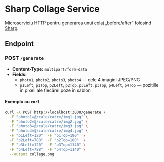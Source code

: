 # Sharp Collage Service

Microserviciu HTTP pentru generarea unui colaj „before/after” folosind [Sharp](https://github.com/lovell/sharp).

## Endpoint

### POST `/generate`

- **Content-Type:** `multipart/form-data`
- **Fields:**
  - `photo1`, `photo2`, `photo3`, `photo4` — cele 4 imagini JPEG/PNG
  - `p1Left`, `p1Top`, `p2Left`, `p2Top`, `p3Left`, `p3Top`, `p4Left`, `p4Top` — pozițiile în pixeli ale fiecărei poze în șablon

#### Exemplu cu `curl`

```bash
curl -X POST http://localhost:3000/generate \
  -F "photo1=@/cale/catre/img1.jpg" \
  -F "photo2=@/cale/catre/img2.jpg" \
  -F "photo3=@/cale/catre/img3.jpg" \
  -F "photo4=@/cale/catre/img4.jpg" \
  -F "p1Left=120"  -F "p1Top=180"  \
  -F "p2Left=788"  -F "p2Top=180"  \
  -F "p3Left=120"  -F "p3Top=1140" \
  -F "p4Left=788"  -F "p4Top=1140" \
  --output collage.png
